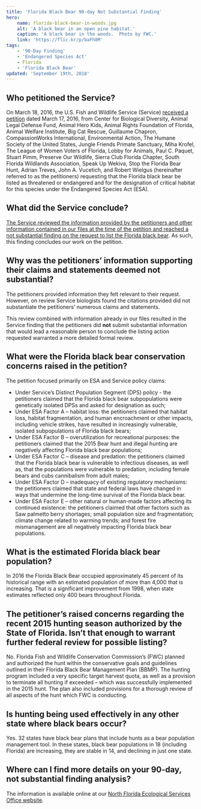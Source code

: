 ```yaml
---
title: 'Florida Black Bear 90-day Not Substantial Finding'
hero:
    name: florida-black-bear-in-woods.jpg
    alt: 'A black bear in an open pine habitat.'
    caption: 'A black bear in the woods.  Photo by FWC.'
    link: 'https://flic.kr/p/baFh8M'
tags:
    - '90-Day Finding'
    - 'Endangered Species Act'
    - Florida
    - 'Florida Black Bear'
updated: 'September 19th, 2018'
---
```


## Who petitioned the Service?

On March 18, 2016, the U.S. Fish and Wildlife Service (Service) [received a petition](/pdf/petition/florida-black-bear.pdf) dated March 17, 2016, from Center for Biological Diversity, Animal Legal Defense Fund, Animal Hero Kids, Animal Rights Foundation of Florida, Animal Welfare Institute, Big Cat Rescue, Guillaume Chapron, CompassionWorks International, Environmental Action, The Humane Society of the United States, Jungle Friends Primate Sanctuary, Miha Krofel, The League of Women Voters of Florida, Lobby for Animals, Paul C. Paquet, Stuart Pimm, Preserve Our Wildlife, Sierra Club Florida Chapter, South Florida Wildlands Association, Speak Up Wekiva, Stop the Florida Bear Hunt, Adrian Treves, John A. Vucetich, and Robert Wielgus (hereinafter referred to as the petitioners) requesting that the Florida black bear be listed as threatened or endangered and for the designation of critical habitat for this species under the Endangered Species Act (ESA).  

## What did the Service conclude?

[The Service reviewed the information provided by the petitioners and other information contained in our files at the time of the petition and reached a not substantial finding on the request to list the Florida black bear](/news/2017/04/florida-black-bear-population-continues-to-increase/).  As such, this finding concludes our work on the petition.

## Why was the petitioners’ information supporting their claims and statements deemed not substantial?

The petitioners provided information they felt relevant to their request.  However, on review Service biologists found the citations provided did not substantiate the petitioners’ numerous claims and statements. 

This review combined with information already in our files resulted in the Service finding that the petitioners did **not** submit substantial information that would lead a reasonable person to conclude the listing action requested warranted a more detailed formal review.

## What were the Florida black bear conservation concerns raised in the petition?

The petition focused primarily on ESA and Service policy claims:

  - Under Service’s Distinct Population Segment (DPS) policy - the petitioners claimed that the Florida black bear subpopulations were genetically isolated DPSs and asked for designation as such;
  - Under ESA Factor A – habitat loss: the petitioners claimed that habitat loss, habitat fragmentation, and human encroachment or other impacts, including vehicle strikes, have resulted in increasingly vulnerable, isolated subpopulations of Florida black bears;
  - Under ESA Factor B – overutilization for recreational purposes: the petitioners claimed that the 2015 Bear hunt and illegal hunting are negatively affecting Florida black bear populations;
  - Under ESA Factor C – disease and predation: the petitioners claimed that the Florida black bear is vulnerable to infectious diseases, as well as, that the populations were vulnerable to predation, including female bears and cubs cannibalism from adult males;
  - Under ESA Factor D – inadequacy of existing regulatory mechanisms: the petitioners claimed that state and federal laws have changed in ways that undermine the long-time survival of the Florida black bear.
  - Under ESA Factor E – other natural or human-made factors affecting its continued existence: the petitioners claimed that other factors such as Saw palmetto berry shortages; small population size and fragmentation; climate change related to warming trends; and forest fire mismanagement are all negatively impacting Florida black bear populations.

## What is the estimated Florida black bear population?

In 2016 the Florida Black Bear occupied approximately 45 percent of its historical range with an estimated population of more than 4,000 that is increasing.  That is a significant improvement from 1998, when state estimates reflected only 400 bears throughout  Florida.

## The petitioner’s raised concerns regarding the recent 2015 hunting season authorized by the State of Florida. Isn’t that enough to warrant further federal review for possible listing?

No.  Florida Fish and Wildlife Conservation Commission’s (FWC) planned and authorized the hunt within the conservative goals and guidelines outlined in their Florida Black Bear Management Plan (BBMP).  The hunting program included a very specific target harvest quota, as well as a provision to terminate all hunting if exceeded – which was successfully implemented in the 2015 hunt.  The plan also included provisions for a thorough review of all aspects of the hunt which FWC is conducting.

## Is hunting being used effectively in any other state where black bears occur?

Yes. 32 states have black bear plans that include hunts as a bear population management tool. In these states, black bear populations in 18 (including Florida) are increasing, they are stable in 14, and declining in just one state. 

## Where can I find more details on your 90-day, not substantial finding analysis?

The information is available online at our [North Florida Ecological Services Office website](https://www.fws.gov/northflorida).
